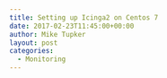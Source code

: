 ```yaml
---
title: Setting up Icinga2 on Centos 7
date: 2017-02-23T11:45:00+00:00
author: Mike Tupker
layout: post
categories:
  - Monitoring
---
```


